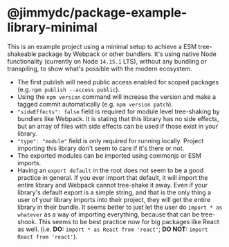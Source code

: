 # @jimmydc/package-example-library-minimal

This is an example project using a minimal setup to achieve a ESM tree-shakeable package by Webpack or other bundlers. It's using native Node functionality (currently on Node `14.15.1` LTS), without any bundling or transpiling, to show what's possible with the modern ecosystem.

- The first publish will need public access enabled for scoped packages (e.g. `npm publish --access public`).
- Using the `npm version` command will increase the version and make a tagged commit automatically (e.g. `npm version patch`).
- `"sideEffects": false` field is required for module level tree-shaking by bundlers like Webpack. It is stating that this library has no side effects, but an array of files with side effects can be used if those exist in your library.
- `"type": "module"` field is only required for running locally. Project importing this library don't seem to care if it's there or not.
- The exported modules can be imported using commonjs or ESM imports.
- Having an `export default` in the root does not seem to be a good practice in general. If you ever import that default, it will import the entire library and Webpack cannot tree-shake it away. Even if your library's default export is a simple string, and that is the only thing a user of your library imports into their project, they will get the entire library in their bundle. It seems better to just let the user do `import * as whatever` as a way of importing everything, because that can be tree-shook. This seems to be best practice now for big packages like React as well. (i.e. **DO:** `import * as React from 'react'`; **DO NOT:** `import React from 'react'`).
